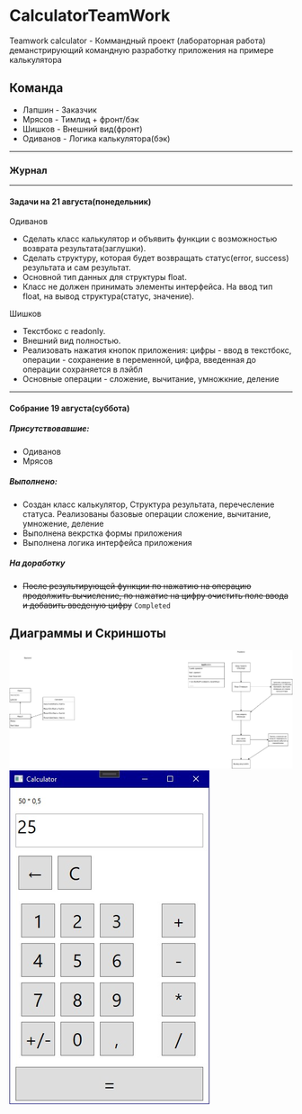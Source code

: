 # CalculatorTeamWork

Teamwork calculator - Коммандный проект (лабораторная работа) деманстрирующий командную разработку приложения на примере калькулятора

## Команда

* Лапшин - Заказчик
* Мрясов - Тимлид + фронт/бэк
* Шишков - Внешний вид(фронт)
* Одиванов - Логика калькулятора(бэк)

***********************************

### Журнал

---

#### Задачи на 21 августа(понедельник)

Одиванов

* Сделать класс калькулятор и объявить функции с возможностью возврата результата(заглушки).
* Сделать структуру, которая будет возвращать статус(error, success) результата и сам результат.
* Основной тип данных для структуры float.
* Класс не должен принимать элементы интерфейса. На ввод тип float, на вывод структура(статус, значение).

Шишков

* Текстбокс с readonly.
* Внешний вид полностью.
* Реализовать нажатия кнопок приложения: цифры - ввод в текстбокс, операции - сохранение в переменной, цифра, введенная до операции сохраняется в лэйбл
* Основные операции - сложение, вычитание, умножкние, деление

---

#### Собрание 19 августа(суббота)

##### Присутствовавшие:

* Одиванов
* Мрясов

##### Выполнено:

* Создан класс калькулятор, Структура результата, перечесление статуса. Реализованы базовые операции сложение, вычитание, умножение, деление
* Выполнена векрстка формы приложения
* Выполнена логика интерфейса приложения

##### На доработку

* ~~После результирующей функции по нажатию на операцию продолжить вычисление, по нажатие на цифру очистить поле ввода и добавить введеную цифру~~ `Completed`

## Диаграммы и Скриншоты

![Diagram](./GitResources/TWCalculator.drawio.png)
![App](./GitResources/TWCalculator.jpg)
